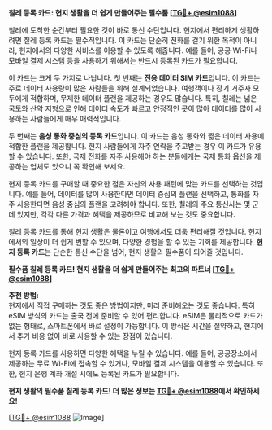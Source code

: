 **칠레 등록 카드: 현지 생활을 더 쉽게 만들어주는 필수품 [[TG💪+ @esim1088](https://t.me/s/esim1088)]**

칠레에 도착한 순간부터 필요한 것이 바로 통신 수단입니다. 현지에서 편리하게 생활하려면 칠레 등록 카드는 필수적입니다. 이 카드는 단순히 전화를 걸기 위한 목적이 아니라, 현지에서의 다양한 서비스를 이용할 수 있도록 해줍니다. 예를 들어, 공공 Wi-Fi나 모바일 결제 시스템 등을 사용하기 위해서는 반드시 등록된 카드가 필요합니다.

이 카드는 크게 두 가지로 나뉩니다. 첫 번째는 **전용 데이터 SIM 카드**입니다. 이 카드는 주로 데이터 사용량이 많은 사람들을 위해 설계되었습니다. 여행객이나 장기 거주자 모두에게 적합하며, 무제한 데이터 플랜을 제공하는 경우도 많습니다. 특히, 칠레는 넓은 국토와 산악 지형으로 인해 데이터 속도가 빠르고 안정적인 곳이 많아 데이터를 많이 사용하는 사람들에게 매우 매력적입니다.

두 번째는 **음성 통화 중심의 등록 카드**입니다. 이 카드는 음성 통화와 짧은 데이터 사용에 적합한 플랜을 제공합니다. 현지 사람들에게 자주 연락을 주고받는 경우 이 카드가 유용할 수 있습니다. 또한, 국제 전화를 자주 사용해야 하는 분들에게는 국제 통화 옵션을 제공하는 업체도 있으니 꼭 확인해 보세요.

현지 등록 카드를 구매할 때 중요한 점은 자신의 사용 패턴에 맞는 카드를 선택하는 것입니다. 예를 들어, 데이터를 많이 사용한다면 데이터 중심의 플랜을 선택하고, 통화를 자주 사용한다면 음성 중심의 플랜을 고려해야 합니다. 또한, 칠레의 주요 통신사는 몇 군데 있지만, 각각 다른 가격과 혜택을 제공하므로 비교해 보는 것도 중요합니다.

칠레 등록 카드를 통해 현지 생활은 물론이고 여행에서도 더욱 편리해질 것입니다. 현지에서의 일상이 더 쉽게 변할 수 있으며, 다양한 경험을 할 수 있는 기회를 제공합니다. **현지 등록 카드**는 단순한 통신 수단을 넘어, 현지 생활의 필수품이 되어줄 것입니다.

**필수품 칠레 등록 카드! 현지 생활을 더 쉽게 만들어주는 최고의 파트너 [[TG💪+ @esim1088](https://t.me/s/esim1088)]**

**추천 방법:**  
현지에서 직접 구매하는 것도 좋은 방법이지만, 미리 준비해오는 것도 좋습니다. 특히 eSIM 방식의 카드는 출국 전에 준비할 수 있어 편리합니다. eSIM은 물리적으로 카드가 없는 형태로, 스마트폰에서 바로 설정이 가능합니다. 이 방식은 시간을 절약하고, 현지에서 추가 비용 없이 바로 사용할 수 있는 장점이 있습니다.

현지 등록 카드를 사용하면 다양한 혜택을 누릴 수 있습니다. 예를 들어, 공공장소에서 제공하는 무료 Wi-Fi에 접속할 수 있거나, 모바일 결제 시스템을 이용할 수 있습니다. 또한, 현지 은행 계좌 개설 시에도 등록된 카드가 필요합니다.

**현지 생활의 필수품 칠레 등록 카드! 더 많은 정보는 [TG💪+ @esim1088](https://t.me/s/esim1088)에서 확인하세요!**

[[TG💪+ @esim1088](https://t.me/s/esim1088) ![Image](https://i.postimg.cc/Y0z9fWf4/image.png)]